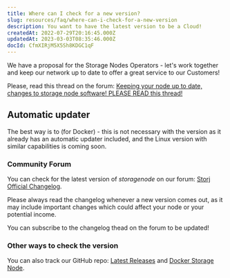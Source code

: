 ```yaml
---
title: Where can I check for a new version?
slug: resources/faq/where-can-i-check-for-a-new-version
description: You want to have the latest version to be a Cloud!
createdAt: 2022-07-29T20:16:45.000Z
updatedAt: 2023-03-03T08:35:46.000Z
docId: CfmXIRjM5X5Sh8KDGC1qF
---
```


We have a proposal for the Storage Nodes Operators - let's work together and keep our network up to date to offer a great service to our Customers!

Please, read this thread on the forum: [Keeping your node up to date, changes to storage node software! PLEASE READ this thread!](https://forum.storj.io/t/keeping-your-node-up-to-date-changes-to-storage-node-software-please-read-this-thread/9722)

## Automatic updater

The best way is to [](docId\:ojIatmeXyCN4rc-GPx8yW) (for Docker) - this is not necessary with the [](docId:3k4V1HFunDWHVso9b1Xt9) version as it already has an automatic updater included, and the Linux version with similar capabilities is coming soon.

### Community Forum

You can check for the latest version of *storagenode* on our forum: [Storj Official Changelog](https://forum.storj.io/t/changelog-v1-52-2/18025).

Please always read the changelog whenever a new version comes out, as it may include important changes which could affect your node or your potential income.

You can subscribe to the changelog thead on the forum to be updated!

### Other ways to check the version

You can also track our GitHub repo: [Latest Releases](https://github.com/storj/storj/releases/latest) and [Docker Storage Node](https://hub.docker.com/r/storjlabs/storagenode).

